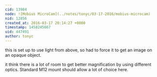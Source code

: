 ```yaml
---
cid: 13984
node: ![Mobius MicroCam](../notes/tonyc/03-17-2016/mobius-microcam)
nid: 12856
created_at: 2016-03-17 20:14:27 +0000
timestamp: 1458245667
uid: 447491
author: tonyc
---
```


this is set up to use light from above, so had to force it to get an image on an opaque object.

it think there is a lot of room to get better magnification by using different optics. Standard M12 mount should allow a lot of choice here.